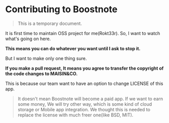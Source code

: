 # Contributing to Boostnote

> This is a temporary document.

It is first time to maintain OSS project for me(Rokt33r). So, I want to watch what's going on here.

**This means you can do whatever you want until I ask to stop it.**

But I want to make only one thing sure.

**If you make a pull request, It means you agree to transfer the copyright of the code changes to MAISIN&CO.**

This is because our team want to have an option to change LICENSE of this app.
> It doesn't mean Boostnote will become a paid app. If we want to earn some money, We will try other way, which is some kind of cloud storage or Mobile app integration.
> We thought this is needed to replace the license with much freer one(like BSD, MIT).

